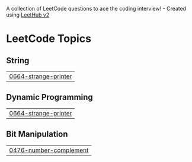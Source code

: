 A collection of LeetCode questions to ace the coding interview! - Created using [LeetHub v2](https://github.com/arunbhardwaj/LeetHub-2.0)
<!---LeetCode Topics Start-->
# LeetCode Topics
## String
|  |
| ------- |
| [0664-strange-printer](https://github.com/swarajghalme/LeetCode-DSA/tree/master/0664-strange-printer) |
## Dynamic Programming
|  |
| ------- |
| [0664-strange-printer](https://github.com/swarajghalme/LeetCode-DSA/tree/master/0664-strange-printer) |
## Bit Manipulation
|  |
| ------- |
| [0476-number-complement](https://github.com/swarajghalme/LeetCode-DSA/tree/master/0476-number-complement) |
<!---LeetCode Topics End-->